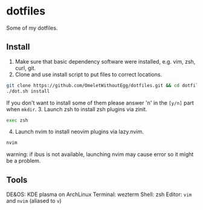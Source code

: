 # dotfiles

Some of my dotfiles.

## Install

1. Make sure that basic dependency software were installed, e.g. vim, zsh, curl, git.
2. Clone and use install script to put files to correct locations.
```bash
git clone https://github.com/OmeletWithoutEgg/dotfiles.git && cd dotfiles
./dot.sh install
```
If you don't want to install some of them please answer 'n' in the `[y/n]` part when `mkdir`.
3. Launch zsh to install zsh plugins via zinit.
```bash
exec zsh
```
4. Launch nvim to install neovim plugins via lazy.nvim.
```bash
nvim
```
warning: if ibus is not available, launching nvim may cause error so it might be a problem.

## Tools
DE&OS: KDE plasma on ArchLinux
Terminal: wezterm
Shell: zsh
Editor: `vim` and `nvim` (aliased to `v`)
